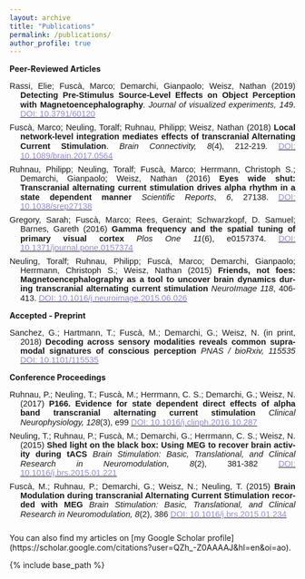 ```yaml
---
layout: archive
title: "Publications"
permalink: /publications/
author_profile: true
---
```

<p class="MsoNormal"><b>Peer-Reviewed Articles</b></p>
<p class="MsoNormal" style="text-align: justify; text-indent: -14.2pt; mso-hyphenate: auto; margin: 0cm 0cm 6.0pt 14.2pt;"><span style="font-size: 11.0pt; font-family: 'Calibri',sans-serif; mso-ascii-theme-font: minor-latin; mso-hansi-theme-font: minor-latin;" xml:lang="EN-GB" lang="EN-GB">Rassi, Elie; Fusc&agrave;, Marco; Demarchi, Gianpaolo; Weisz, Nathan (2019) <b style="mso-bidi-font-weight: normal;">Detecting Pre-Stimulus Source-Level Effects on Object Perception with Magnetoencephalography</b>. <i style="mso-bidi-font-style: normal;">Journal of visualized experiments, 149</i></span><span>. </span> <span xml:lang="EN-GB" lang="EN-GB"><a href="https://doi.org/10.3791/60120" target="_top"><span style="font-size: 11.0pt; font-family: 'Calibri',sans-serif; mso-ascii-theme-font: minor-latin; mso-hansi-theme-font: minor-latin; color:#958adb;">DOI: 10.3791/60120</span></a>

<p class="MsoNormal" style="text-align: justify; text-indent: -14.2pt; mso-hyphenate: auto; margin: 0cm 0cm 6.0pt 14.2pt;"><span style="font-size: 11.0pt; font-family: 'Calibri',sans-serif; mso-ascii-theme-font: minor-latin; mso-hansi-theme-font: minor-latin;" xml:lang="EN-GB" lang="EN-GB">Fusc&agrave;, Marco; Neuling, Toralf; Ruhnau, Philipp; Weisz, Nathan (2018) <b style="mso-bidi-font-weight: normal;">Local network-level integration mediates effects of transcranial Alternating Current Stimulation</b>. <i style="mso-bidi-font-style: normal;">Brain Connectivity,</i></span> <i style="mso-bidi-font-style: normal;"><span style="font-size: 11.0pt; font-family: 'Calibri',sans-serif; mso-ascii-theme-font: minor-latin; mso-hansi-theme-font: minor-latin;" xml:lang="EN-GB" lang="EN-GB">8</span></i><span style="font-size: 11.0pt; font-family: 'Calibri',sans-serif; mso-ascii-theme-font: minor-latin; mso-hansi-theme-font: minor-latin;" xml:lang="EN-GB" lang="EN-GB">(4), 212-219<i style="mso-bidi-font-style: normal;">.</i></span> <span xml:lang="EN-GB" lang="EN-GB"><a href="https://doi.org/10.1089/brain.2017.0564" target="_top"><span style="font-size: 11.0pt; font-family: 'Calibri',sans-serif; mso-ascii-theme-font: minor-latin; mso-hansi-theme-font: minor-latin; color:#958adb;">DOI: 10.1089/brain.2017.0564</span></a> <span>&nbsp;  </span> <a href="/files/fusca_2018.pdf"><i class="fa fa-fw fa-file-pdf-o" aria-hidden="true"></i> </a> </span></p> 

<p class="MsoNormal" style="text-align: justify; text-indent: -14.2pt; mso-hyphenate: auto; margin: 0cm 0cm 6.0pt 14.2pt;"><span style="font-size: 11.0pt; font-family: 'Calibri',sans-serif; mso-ascii-theme-font: minor-latin; mso-hansi-theme-font: minor-latin;" xml:lang="EN-GB" lang="EN-GB">Ruhnau, Philipp; Neuling, Toralf; Fusc&agrave;, Marco; Herrmann, Christoph S.; Demarchi, Gianpaolo; Weisz, Nathan (2016) <b>Eyes wide shut: Transcranial alternating current stimulation drives alpha rhythm in a state dependent manner</b> <i style="mso-bidi-font-style: normal;">Scientific Reports</i>, <i style="mso-bidi-font-style: normal;">6</i>, 27138.</span> <span xml:lang="EN-GB" lang="EN-GB"><a href="https://www.ncbi.nlm.nih.gov/pmc/articles/PMC4890046/" target="_top"><span style="font-size: 11.0pt; font-family: 'Calibri',sans-serif; mso-ascii-theme-font: minor-latin; mso-hansi-theme-font: minor-latin; color:#958adb;">DOI: 10.1038/srep27138</span></a></span></p>

<p class="MsoNormal" style="text-align: justify; text-indent: -14.2pt; mso-hyphenate: auto; margin: 0cm 0cm 6.0pt 14.2pt;"><span style="font-size: 11.0pt; font-family: 'Calibri',sans-serif; mso-ascii-theme-font: minor-latin; mso-hansi-theme-font: minor-latin;" xml:lang="EN-GB" lang="EN-GB">Gregory, Sarah; Fusc&agrave;, Marco; Rees, Geraint; Schwarzkopf, D. Samuel; Barnes, Gareth (2016) <b>Gamma frequency and the spatial tuning of primary visual cortex</b> <i style="mso-bidi-font-style: normal;">Plos One 11</i>(6), e0157374.</span> <span xml:lang="EN-GB" lang="EN-GB"><a href="http://journals.plos.org/plosone/article?id=10.1371/journal.pone.0157374" target="_top"><span style="font-size: 11.0pt; font-family: 'Calibri',sans-serif; mso-ascii-theme-font: minor-latin; mso-hansi-theme-font: minor-latin; color:#958adb;">DOI: 10.1371/journal.pone.0157374</span></a></span></p>

<p class="MsoNormal" style="text-align: justify; text-indent: -14.2pt; mso-hyphenate: auto; margin: 0cm 0cm 6.0pt 14.2pt;"><span style="font-size: 11.0pt; font-family: 'Calibri',sans-serif; mso-ascii-theme-font: minor-latin; mso-hansi-theme-font: minor-latin;" xml:lang="EN-GB" lang="EN-GB">Neuling, Toralf; Ruhnau, Philipp; Fusc&agrave;, Marco; Demarchi, Gianpaolo; Herrmann, Christoph S.; Weisz, Nathan (2015) <b>Friends, not foes: Magnetoencephalography as a tool to uncover brain dynamics during transcranial alternating current stimulation</b> <i style="mso-bidi-font-style: normal;">NeuroImage 118</i>, 406-413.</span> <span xml:lang="EN-GB" lang="EN-GB"><a href="http://www.sciencedirect.com/science/article/pii/S1053811915005297" target="_top"><span style="font-size: 11.0pt; font-family: 'Calibri',sans-serif; mso-ascii-theme-font: minor-latin; mso-hansi-theme-font: minor-latin; color:#958adb;">DOI: 10.1016/j.neuroimage.2015.06.026</span></a></span></p>

<p class="MsoNormal"><b>Accepted - Preprint</b></p>
<p class="MsoNormal" style="text-align: justify; text-indent: -14.2pt; mso-hyphenate: auto; margin: 0cm 0cm 6.0pt 14.2pt;"><span style="font-size: 11.0pt; font-family: 'Calibri',sans-serif; mso-ascii-theme-font: minor-latin; mso-hansi-theme-font: minor-latin;" xml:lang="EN-GB" lang="EN-GB">Sanchez, G.; Hartmann, T.;  Fusc&agrave;, M.; Demarchi, G.; Weisz, N. (in print, 2018) <b>Decoding across sensory modalities reveals common supramodal signatures of conscious perception</b> <i style="mso-bidi-font-style: normal;">PNAS / bioRxiv, 115535</i></span> <span xml:lang="EN-GB" lang="EN-GB"><a href="https://www.biorxiv.org/content/10.1101/115535v3" target="_top"><span style="font-size: 11.0pt; font-family: 'Calibri',sans-serif; mso-ascii-theme-font: minor-latin; mso-hansi-theme-font: minor-latin; color:#958adb;">DOI: 10.1101/115535</span></a></span></p>

<p class="MsoNormal"><b>Conference Proceedings</b></p>
<p class="MsoNormal" style="text-align: justify; text-indent: -14.2pt; mso-hyphenate: auto; margin: 0cm 0cm 6.0pt 14.2pt;"><span style="font-size: 11.0pt; font-family: 'Calibri',sans-serif; mso-ascii-theme-font: minor-latin; mso-hansi-theme-font: minor-latin;" xml:lang="EN-GB" lang="EN-GB">Ruhnau, P.; Neuling, T.; Fusc&agrave;, M.; Herrmann, C. S.; Demarchi, G.; Weisz, N. (2017) <b>P166. Evidence for state dependent direct effects of alpha band transcranial alternating current stimulation</b> <i style="mso-bidi-font-style: normal;">Clinical Neurophysiology, 128</i>(3), e99</span> <span xml:lang="EN-GB" lang="EN-GB"><a href="https://doi.org/10.1016/j.clinph.2016.10.287" target="_top"><span style="font-size: 11.0pt; font-family: 'Calibri',sans-serif; mso-ascii-theme-font: minor-latin; mso-hansi-theme-font: minor-latin; color:#958adb;">DOI: 10.1016/j.clinph.2016.10.287</span></a></span></p>
<p class="MsoNormal" style="text-align: justify; text-indent: -14.2pt; mso-hyphenate: auto; margin: 0cm 0cm 6.0pt 14.2pt;"><span style="font-size: 11.0pt; font-family: 'Calibri',sans-serif; mso-ascii-theme-font: minor-latin; mso-hansi-theme-font: minor-latin;" xml:lang="EN-GB" lang="EN-GB">Neuling, T.; Ruhnau, P.; Fusc&agrave;, M.; Demarchi, G.; Herrmann, C. S.; Weisz, N. (2015) <b>Shed light on the black box: Using MEG to recover brain activity during tACS</b> <i style="mso-bidi-font-style: normal;">Brain Stimulation: Basic, Translational, and Clinical Research in Neuromodulation, 8</i>(2), 381-382</span> <span xml:lang="EN-GB" lang="EN-GB"><a href="https://doi.org/10.1016/j.brs.2015.01.221" target="_top"><span style="font-size: 11.0pt; font-family: 'Calibri',sans-serif; mso-ascii-theme-font: minor-latin; mso-hansi-theme-font: minor-latin; color:#958adb;">DOI: 10.1016/j.brs.2015.01.221</span></a></span></p>
<p class="MsoNormal" style="text-align: justify; text-indent: -14.2pt; mso-hyphenate: auto; margin: 0cm 0cm 6.0pt 14.2pt;"><span style="font-size: 11.0pt; font-family: 'Calibri',sans-serif; mso-ascii-theme-font: minor-latin; mso-hansi-theme-font: minor-latin;" xml:lang="EN-GB" lang="EN-GB">Fusc&agrave;, M.; Ruhnau, P.; Demarchi, G.; Weisz, N.; Neuling, T. (2015) <b>Brain Modulation during transcranial Alternating Current Stimulation recorded with MEG</b> <i style="mso-bidi-font-style: normal;">Brain Stimulation: Basic, Translational, and Clinical Research in Neuromodulation, 8</i>(2), 386</span> <span xml:lang="EN-GB" lang="EN-GB"><a href="https://doi.org/10.1016/j.brs.2015.01.234" target="_top"><span style="font-size: 11.0pt; font-family: 'Calibri',sans-serif; mso-ascii-theme-font: minor-latin; mso-hansi-theme-font: minor-latin; color:#958adb;">DOI: 10.1016/j.brs.2015.01.234</span></a></span></p>
<br />
  You can also find my articles on [my Google Scholar profile](https://scholar.google.com/citations?user=QZh_-Z0AAAAJ&hl=en&oi=ao).


{% include base_path %}
